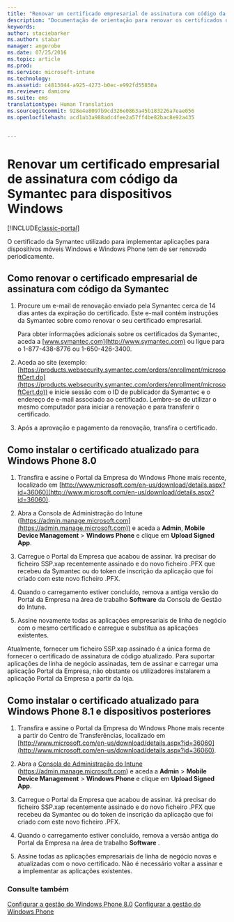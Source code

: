 ```yaml
---
title: "Renovar um certificado empresarial de assinatura com código da Symantec para utilizar com o Intune | Documentos da Microsoft"
description: "Documentação de orientação para renovar os certificados da Symantec utilizado para gerir determinados dispositivos móveis Windows e Windows Phone"
keywords: 
author: staciebarker
ms.author: stabar
manager: angerobe
ms.date: 07/25/2016
ms.topic: article
ms.prod: 
ms.service: microsoft-intune
ms.technology: 
ms.assetid: c4813044-a925-4273-b0ec-e992fd55850a
ms.reviewer: damionw
ms.suite: ems
translationtype: Human Translation
ms.sourcegitcommit: 928e4e8097b9cd326e0863a45b183226a7eae056
ms.openlocfilehash: acd1ab3a988adc4fee2a57ff4be82bac8e92a435


---
```


# <a name="renew-a-symantec-enterprise-code-signing-certificate-for-windows-devices"></a>Renovar um certificado empresarial de assinatura com código da Symantec para dispositivos Windows

[!INCLUDE[classic-portal](../includes/classic-portal.md)]

O certificado da Symantec utilizado para implementar aplicações para dispositivos móveis Windows e Windows Phone tem de ser renovado periodicamente.

## <a name="how-to-renew-the-symantec-enterprise-code-signing-certificate"></a>Como renovar o certificado empresarial de assinatura com código da Symantec

1.  Procure um e-mail de renovação enviado pela Symantec cerca de 14 dias antes da expiração do certificado. Este e-mail contém instruções da Symantec sobre como renovar o seu certificado empresarial.

    Para obter informações adicionais sobre os certificados da Symantec, aceda a [www.symantec.com](http://www.symantec.com) ou ligue para o 1-877-438-8776 ou 1-650-426-3400.

2.  Aceda ao site (exemplo: [https://products.websecurity.symantec.com/orders/enrollment/microsoftCert.do](https://products.websecurity.symantec.com/orders/enrollment/microsoftCert.do)) e inicie sessão com o ID de publicador da Symantec e o endereço de e-mail associado ao certificado. Lembre-se de utilizar o mesmo computador para iniciar a renovação e para transferir o certificado.

3.  Após a aprovação e pagamento da renovação, transfira o certificado.

## <a name="how-to-install-the-updated-certificate-for-windows-phone-80"></a>Como instalar o certificado atualizado para Windows Phone 8.0

1.  Transfira e assine o Portal da Empresa do Windows Phone mais recente, localizado em [http://www.microsoft.com/en-us/download/details.aspx?id=36060](http://www.microsoft.com/en-us/download/details.aspx?id=36060).

2.  Abra a Consola de Administração do Intune ([https://admin.manage.microsoft.com](https://admin.manage.microsoft.com)) e aceda a **Admin**, **Mobile Device Management** &gt; **Windows Phone** e clique em **Upload Signed App**.

3.  Carregue o Portal da Empresa que acabou de assinar. Irá precisar do ficheiro SSP.xap recentemente assinado e do novo ficheiro .PFX que recebeu da Symantec ou do token de inscrição da aplicação que foi criado com este novo ficheiro .PFX.

4.  Quando o carregamento estiver concluído, remova a antiga versão do Portal da Empresa na área de trabalho **Software** da Consola de Gestão do Intune.

5.  Assine novamente todas as aplicações empresariais de linha de negócio com o mesmo certificado e carregue e substitua as aplicações existentes.

Atualmente, fornecer um ficheiro SSP.xap assinado é a única forma de fornecer o certificado de assinatura de código atualizado. Para suportar aplicações de linha de negócio assinadas, tem de assinar e carregar uma aplicação Portal da Empresa, não obstante os utilizadores instalarem a aplicação Portal da Empresa a partir da loja.

## <a name="how-to-install-the-updated-certificate-for-windows-phone-81-and-later-devices"></a>Como instalar o certificado atualizado para Windows Phone 8.1 e dispositivos posteriores

1.  Transfira e assine o Portal da Empresa do Windows Phone mais recente a partir do Centro de Transferências, localizado em [http://www.microsoft.com/en-us/download/details.aspx?id=36060](http://www.microsoft.com/en-us/download/details.aspx?id=36060).

2.  Abra a [Consola de Administração do Intune](https://admin.manage.microsoft.com) (https://admin.manage.microsoft.com) e aceda a **Admin** &gt; **Mobile Device Management** &gt; **Windows Phone** e clique em **Upload Signed App**.

3.  Carregue o Portal da Empresa que acabou de assinar. Irá precisar do ficheiro SSP.xap recentemente assinado e do novo ficheiro .PFX que recebeu da Symantec ou do token de inscrição da aplicação que foi criado com este novo ficheiro .PFX.

4.  Quando o carregamento estiver concluído, remova a versão antiga do Portal da Empresa na área de trabalho **Software**  .

5.  Assine todas as aplicações empresariais de linha de negócio novas e atualizadas com o novo certificado. Não é necessário voltar a assinar e a implementar as aplicações existentes.


### <a name="see-also"></a>Consulte também
[Configurar a gestão do Windows Phone 8.0](set-up-windows-phone-8.0-management-with-microsoft-intune.md)
[Configurar a gestão do Windows Phone](set-up-windows-phone-management-with-microsoft-intune.md)



<!--HONumber=Dec16_HO2-->


